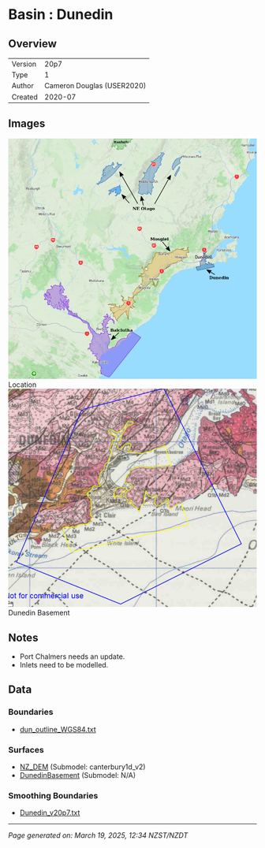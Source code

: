 # Basin : Dunedin

## Overview
|         |                     |
|---------|---------------------|
| Version | 20p7           |
| Type    | 1        |
| Author  | Cameron Douglas (USER2020)            |
| Created | 2020-07           |


## Images
![](../images/basins/SI_se.png) Location
![](../images/basins/dunedin_outline.png) Dunedin Basement

## Notes
- Port Chalmers needs an update.
- Inlets need to be modelled.

## Data
### Boundaries
- [dun_outline_WGS84.txt](../../velocity_modelling/Data/USER20_BASINS/dun_outline_WGS84.txt)

### Surfaces
- [NZ_DEM](../../velocity_modelling/Data/DEM/NZ_DEM_HD.in) (Submodel: canterbury1d_v2)
- [DunedinBasement](../../velocity_modelling/Data/USER20_BASINS/dun_proj_WGS84.in) (Submodel: N/A)

### Smoothing Boundaries
- [Dunedin_v20p7.txt](../../velocity_modelling/Data/Boundaries/Smoothing/Dunedin_v20p7.txt)

---
*Page generated on: March 19, 2025, 12:34 NZST/NZDT*
